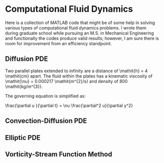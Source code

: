 # Computational Fluid Dynamics

Here is a collection of MATLAB code that might be of some help in solving various types of computational fluid dynamics 
problems. I wrote them during graduate school while pursuing an M.S. in Mechanical Engineering and functionally the codes produce valid results; however, I am sure there is room for improvement from an efficiency standpoint.

## Diffusion PDE

Two parallel plates extended to infinity are a distance of \mathit{h} = 4 \mathit{cm} apart. The fluid within the plates has a kinematic viscosity of \mathit{\nu} = 0.000217 \mathit{m^{2}/s} and density of 800 \mathit{kg/m^{3}}.

The governing equation is simplified as:

\frac{\partial u }{\partial t} = \nu \frac{\partial^2 u}{\partial y^2}

## Convection-Diffusion PDE

## Elliptic PDE

## Vorticity-Stream Function Method
